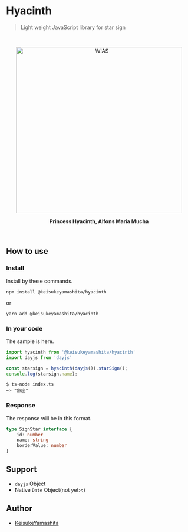 # Hyacinth

> Light weight JavaScript library for star sign

<br />
    <p align="center"><a href="#" target="_blank" rel="noopener noreferrer"><img width="450"src="https://cdn11.bigcommerce.com/s-rmoyg9wwxo/images/stencil/1280x1280/products/982/3011/princess-hyacinth-museum-edition-lithograph-alphonse-mucha__30862.1496030252.jpg?c=2&imbypass=on" alt="WIAS"></a></p>
    <p align="center"><b>Princess Hyacinth, Alfons Maria Mucha</b></p>
<br />

## How to use

### Install

Install by these commands.

```
npm install @keisukeyamashita/hyacinth
```

or

```
yarn add @keisukeyamashita/hyacinth
```


### In your code

The sample is here.

```typescript
import hyacinth from '@keisukeyamashita/hyacinth'
import dayjs from 'dayjs'

const starsign = hyacinth(dayjs()).starSign();
console.log(starsign.name);
```

```terminal
$ ts-node index.ts
=> "魚座"
```

### Response

The response will be in this format.

```typescript
type SignStar interface {
    id: number
    name: string
    borderValue: number
}
```

## Support

* `dayjs` Object
* Native `Date` Object(not yet:<)

## Author

* [KeisukeYamashita](https://github.com/KeisukeYamashita)
